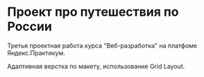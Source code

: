# Проект про путешествия по России

Третья проектная работа курса "Веб-разработка" на платфоме Яндекс.Практикум.

Адаптивная верстка по макету, использование Grid Layout.